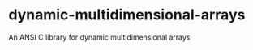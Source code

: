 dynamic-multidimensional-arrays
===============================

An ANSI C library for dynamic multidimensional arrays